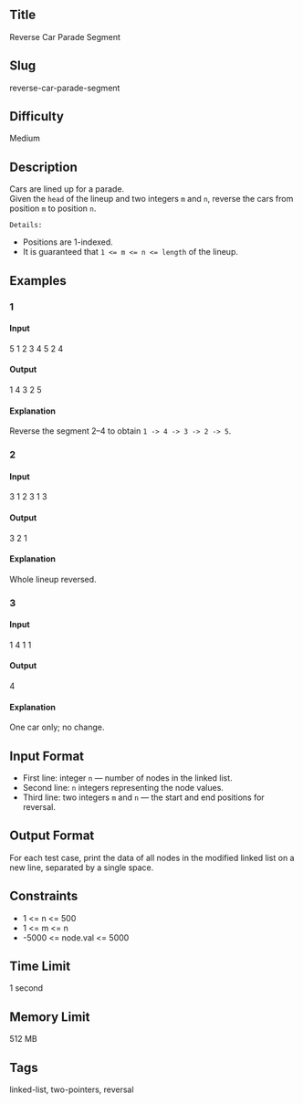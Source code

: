## Title
Reverse Car Parade Segment

## Slug
reverse-car-parade-segment

## Difficulty
Medium

## Description

Cars are lined up for a parade.  
Given the `head` of the lineup and two integers `m` and `n`, reverse the cars from position `m` to position `n`.

`Details:`
* Positions are 1-indexed.
* It is guaranteed that `1 <= m <= n <= length` of the lineup.

## Examples

### 1

#### Input
5
1 2 3 4 5
2 4

#### Output
1 4 3 2 5

#### Explanation
Reverse the segment 2–4 to obtain `1 -> 4 -> 3 -> 2 -> 5`.

### 2

#### Input
3
1 2 3
1 3

#### Output
3 2 1

#### Explanation
Whole lineup reversed.

### 3

#### Input
1
4
1 1

#### Output
4

#### Explanation
One car only; no change.

## Input Format
-   First line: integer `n` — number of nodes in the linked list.
-   Second line: `n` integers representing the node values.
-   Third line: two integers `m` and `n` — the start and end positions for reversal.

## Output Format
For each test case, print the data of all nodes in the modified linked list on a new line, separated by a single space.

## Constraints
- 1 <= n <= 500
- 1 <= m <= n
- -5000 <= node.val <= 5000

## Time Limit
1 second

## Memory Limit
512 MB

## Tags
linked-list, two-pointers, reversal
